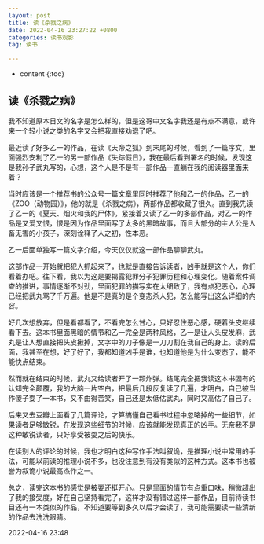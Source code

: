 ```yaml
---
layout: post
title: 读《杀戮之病》
date: 2022-04-16 23:27:22 +0800
categories: 读书观影
tag: 读书

---
```


* content
{:toc}




## 读《杀戮之病》

我不知道原本日文的名字是怎么样的，但是这哥中文名字我还是有点不满意，或许来一个轻小说之类的名字又会把我直接劝退了吧。

最近读了好多乙一的作品，在读《天帝之狐》到末尾的时候，看到了一篇序文，里面强烈安利了乙一的另一部作品《失踪假日》，我在最后看到署名的时候，发现这是我孙子武丸写的，心想，这个人是不是有一部作品一直躺在我的阅读器里面来着？

当时应该是一个推荐书的公众号一篇文章里同时推荐了他和乙一的作品，乙一的《ZOO（动物园）》，他的就是《杀戮之病》，两部作品都收藏了很久。直到我先读了乙一的《夏天、烟火和我的尸体》，紧接着又读了乙一的多部作品，对乙一的作品是又爱又恨，恨是因为作品里面写了太多的黑暗故事，而且大部分的主人公是人畜无害的小孩子，深刻诠释了人之初，性本恶。

乙一后面单独写一篇文字介绍，今天仅仅就这一部作品聊聊武丸。

这部作品一开始就把犯人抓起来了，也就是直接告诉读者，凶手就是这个人，你们看着办吧。往下看，我以为这是要揭露犯罪分子犯罪历程和心理变化。随着案件调查的推进，事情逐渐不对劲，里面犯罪的描写实在太细致了，我有点犯恶心，心理已经把武丸骂了千万遍。他是不是真的是个变态杀人犯，怎么能写出这么详细的内容。

好几次想放弃，但是看都看了，不看完怎么甘心，只好忍住恶心感，硬着头皮继续看下去。这本书里面黑暗的情节和乙一完全是两种风格，乙一是让人头皮发麻，武丸是让人想直接把头皮揪掉，文字中的刀子像是一刀刀割在我自己的身上。读的后面，我甚至在想，好了好了，我都知道凶手是谁，也知道他是为什么变态了，能不能快点结束。

然而就在结束的时候，武丸又给读者开了一颗炸弹。结尾完全把我读这本书固有的认知完全颠覆，我的大脑一片空白，把最后几段反复读了几遍，才明白，自己被当作傻子耍了一本书，又不由得苦笑，自己还是太低估武丸，同时又高估了自己了。

后来又去豆瓣上面看了几篇评论，才算搞懂自己看书过程中忽略掉的一些细节，如果读者足够敏锐，在发现这些细节的时候，应该就能发现真正的凶手。无奈我不是这种敏锐读者，只好享受被耍之后的快乐。

在读别人的评论的时候，我也才明白这种写作手法叫叙诡，是推理小说中常用的手法，可能以前读的推理小说不多，也没注意到有没有类似的这种方式。这本书也被誉为叙诡小说最高杰作之一。

总之，读完这本书的感觉是被耍还挺开心。只是里面的情节有点重口味，稍微超出了我的接受度，好在自己坚持看完了，这样才没有错过这样一部作品，目前待读书目还有一本类似的作品，不知道要等到多久以后才会读了，我可能需要读一些清新的作品去洗洗眼睛。

2022-04-16 23:48